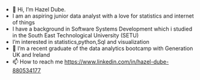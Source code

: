- 👋 Hi, I’m Hazel Dube.
- I am an aspiring junior data analyst with a love for statistics and internet of things
- I have a background in Software Systems Development which i studied in the South East 
   Technological University (SETU)
- I’m interested in statistics,python,Sql and visualization
- 🌱 I’m a recent graduate of the data analytics bootcamp with Generation UK and Ireland
- 📫 How to reach me https://www.linkedin.com/in/hazel-dube-880534177

<!---
HazelDube/HazelDube is 
